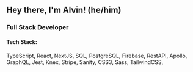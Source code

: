 ## Hey there, I'm Alvin! (he/him)

### Full Stack Developer

#### Tech Stack: 
TypeScript, React, NextJS, SQL, PostgreSQL, Firebase, RestAPI, Apollo, GraphQL, Jest, Knex, Stripe, Sanity,  CSS3, Sass, TailwindCSS,


